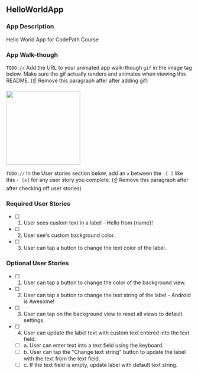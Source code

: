 ## HelloWorldApp
### App Description
Hello World App for CodePath Course

### App Walk-though
`TODO://` Add the URL to your animated app walk-though `gif` in the image tag below. Make sure the gif actually renders and animates when viewing this README. (☝️ Remove this paragraph after after adding gif)

<img src="YOUR_GIF_URL_HERE" width=200><br>

`TODO://` In the User stories section below, add an `x` between the `-[ ]` like this `- [x]` for any user story you complete. (☝️ Remove this paragraph after after checking off user stories)

### Required User Stories
- [ ] 1. User sees custom text in a label - Hello from {name}!
- [ ] 2. User see's custom background color.
- [ ] 3. User can tap a button to change the text color of the label.

### Optional User Stories
- [ ] 1. User can tap a button to change the color of the background view.  
- [ ] 2. User can tap a button to change the text string of the label - Android is Awesome!  
- [ ] 3. User can tap on the background view to reset all views to default settings.  
- [ ] 4. User can update the label text with custom text entered into the text field.  
   - [ ] a. User can enter text into a text field using the keyboard.  
   - [ ] b. User can tap the "Change text string" button to update the label with the text from the text field.  
   - [ ] c. If the text field is empty, update label with default text string.  
